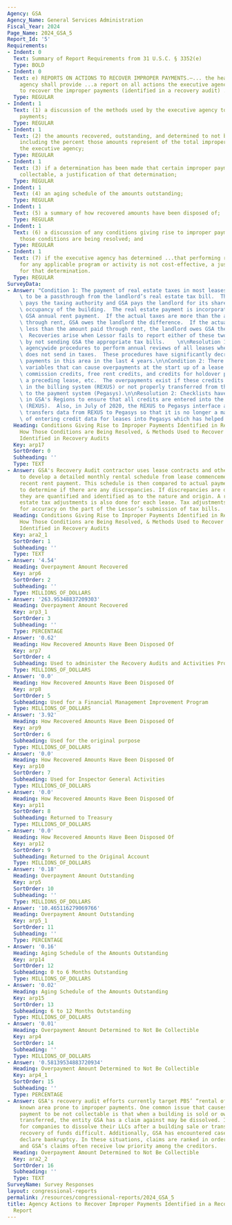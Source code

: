 ```yaml
---
Agency: GSA
Agency_Name: General Services Administration
Fiscal_Year: 2024
Page_Name: 2024_GSA_5
Report_Id: '5'
Requirements:
- Indent: 0
  Text: Summary of Report Requirements from 31 U.S.C. § 3352(e)
  Type: BOLD
- Indent: 0
  Text: e) REPORTS ON ACTIONS TO RECOVER IMPROPER PAYMENTS.—... the head of the executive
    agency shall provide ...a report on all actions the executive agency is taking
    to recover the improper payments (identified in a recovery audit) ..including—
  Type: REGULAR
- Indent: 1
  Text: (1) a discussion of the methods used by the executive agency to recover improper
    payments;
  Type: REGULAR
- Indent: 1
  Text: (2) the amounts recovered, outstanding, and determined to not be collectable,
    including the percent those amounts represent of the total improper payments of
    the executive agency;
  Type: REGULAR
- Indent: 1
  Text: (3) if a determination has been made that certain improper payments are not
    collectable, a justification of that determination;
  Type: REGULAR
- Indent: 1
  Text: (4) an aging schedule of the amounts outstanding;
  Type: REGULAR
- Indent: 1
  Text: (5) a summary of how recovered amounts have been disposed of;
  Type: REGULAR
- Indent: 1
  Text: (6) a discussion of any conditions giving rise to improper payments and how
    those conditions are being resolved; and
  Type: REGULAR
- Indent: 1
  Text: (7) if the executive agency has determined ...that performing recovery audits
    for any applicable program or activity is not cost-effective, a justification
    for that determination.
  Type: REGULAR
SurveyData:
- Answer: "Condition 1: The payment of real estate taxes in most leases is designed\
    \ to be a passthrough from the landlord’s real estate tax bill.  The landlord\
    \ pays the taxing authority and GSA pays the landlord for its share based on percentage\
    \ occupancy of the building.  The real estate payment is incorporated into the\
    \ GSA annual rent payment.  If the actual taxes are more than the amount paid\
    \ through rent, GSA owes the landlord the difference.  If the actual taxes are\
    \ less than the amount paid through rent, the landlord owes GSA the difference.\
    \  Recoveries arise when Lessor fails to report either of these two scenarios\
    \ by not sending GSA the appropriate tax bills.    \n\nResolution 1: GSA has established\
    \ agencywide procedures to perform annual reviews of all leases when the landlord\
    \ does not send in taxes.  These procedures have significantly decreased improper\
    \ payments in this area in the last 4 years.\n\nCondition 2: There are several\
    \ variables that can cause overpayments at the start up of a lease such as broker\
    \ commission credits, free rent credits, and credits for holdover payments on\
    \ a preceding lease, etc.  The overpayments exist if these credits are not entered\
    \ in the billing system (REXUS) or not properly transferred from the billing system\
    \ to the payment system (Pegasys).\n\nResolution 2: Checklists have been developed\
    \ in GSA's Regions to ensure that all credits are entered into the billing system\
    \ (REXUS).  Also, in July of 2020, the REXUS to Pegasys interface automatically\
    \ transfers data from REXUS to Pegasys so that it is no longer a manual process\
    \ of entering credit data for leases into Pegasys which has helped reduce errors."
  Heading: Conditions Giving Rise to Improper Payments Identified in Recovery Audits,
    How Those Conditions are Being Resolved, & Methods Used to Recover Improper Payments
    Identified in Recovery Audits
  Key: arp17
  SortOrder: 0
  Subheading: ''
  Type: TEXT
- Answer: GSA's Recovery Audit contractor uses lease contracts and other lease documents
    to develop a detailed monthly rental schedule from lease commencement to most
    recent rent payment. This schedule is then compared to actual payments by month
    to determine if there are any discrepancies. If discrepancies are discovered,
    they are quantified and identified as to the nature and origin. A review of real
    estate tax adjustments is also done for each lease. Tax adjustments are reviewed
    for accuracy on the part of the Lessor’s submission of tax bills.
  Heading: Conditions Giving Rise to Improper Payments Identified in Recovery Audits,
    How Those Conditions are Being Resolved, & Methods Used to Recover Improper Payments
    Identified in Recovery Audits
  Key: ara2_1
  SortOrder: 1
  Subheading: ''
  Type: TEXT
- Answer: '4.54'
  Heading: Overpayment Amount Recovered
  Key: arp6
  SortOrder: 2
  Subheading: ''
  Type: MILLIONS_OF_DOLLARS
- Answer: '263.95348837209303'
  Heading: Overpayment Amount Recovered
  Key: arp3_1
  SortOrder: 3
  Subheading: ''
  Type: PERCENTAGE
- Answer: '0.62'
  Heading: How Recovered Amounts Have Been Disposed Of
  Key: arp7
  SortOrder: 4
  Subheading: Used to administer the Recovery Audits and Activities Program
  Type: MILLIONS_OF_DOLLARS
- Answer: '0.0'
  Heading: How Recovered Amounts Have Been Disposed Of
  Key: arp8
  SortOrder: 5
  Subheading: Used for a Financial Management Improvement Program
  Type: MILLIONS_OF_DOLLARS
- Answer: '3.92'
  Heading: How Recovered Amounts Have Been Disposed Of
  Key: arp9
  SortOrder: 6
  Subheading: Used for the original purpose
  Type: MILLIONS_OF_DOLLARS
- Answer: '0.0'
  Heading: How Recovered Amounts Have Been Disposed Of
  Key: arp10
  SortOrder: 7
  Subheading: Used for Inspector General Activities
  Type: MILLIONS_OF_DOLLARS
- Answer: '0.0'
  Heading: How Recovered Amounts Have Been Disposed Of
  Key: arp11
  SortOrder: 8
  Subheading: Returned to Treasury
  Type: MILLIONS_OF_DOLLARS
- Answer: '0.0'
  Heading: How Recovered Amounts Have Been Disposed Of
  Key: arp12
  SortOrder: 9
  Subheading: Returned to the Original Account
  Type: MILLIONS_OF_DOLLARS
- Answer: '0.18'
  Heading: Overpayment Amount Outstanding
  Key: arp5
  SortOrder: 10
  Subheading: ''
  Type: MILLIONS_OF_DOLLARS
- Answer: '10.465116279069766'
  Heading: Overpayment Amount Outstanding
  Key: arp5_1
  SortOrder: 11
  Subheading: ''
  Type: PERCENTAGE
- Answer: '0.16'
  Heading: Aging Schedule of the Amounts Outstanding
  Key: arp14
  SortOrder: 12
  Subheading: 0 to 6 Months Outstanding
  Type: MILLIONS_OF_DOLLARS
- Answer: '0.02'
  Heading: Aging Schedule of the Amounts Outstanding
  Key: arp15
  SortOrder: 13
  Subheading: 6 to 12 Months Outstanding
  Type: MILLIONS_OF_DOLLARS
- Answer: '0.01'
  Heading: Overpayment Amount Determined to Not Be Collectible
  Key: arp4
  SortOrder: 14
  Subheading: ''
  Type: MILLIONS_OF_DOLLARS
- Answer: '0.58139534883720934'
  Heading: Overpayment Amount Determined to Not Be Collectible
  Key: arp4_1
  SortOrder: 15
  Subheading: ''
  Type: PERCENTAGE
- Answer: GSA's recovery audit efforts currently target PBS’ “rental of space”, a
    known area prone to improper payments. One common issue that causes an improper
    payment to be not collectable is that when a building is sold or ownership is
    transferred, the entity GSA has a claim against may be dissolved. It's not unusual
    for companies to dissolve their LLCs after a building sale or transfer, making
    recovery of funds difficult. Additionally, GSA has encountered cases where companies
    declare bankruptcy. In these situations, claims are ranked in order of priority,
    and GSA’s claims often receive low priority among the creditors.
  Heading: Overpayment Amount Determined to Not Be Collectible
  Key: ara2_2
  SortOrder: 16
  Subheading: ''
  Type: TEXT
SurveyName: Survey Responses
layout: congressional-reports
permalink: /resources/congressional-reports/2024_GSA_5
title: Agency Actions to Recover Improper Payments Identified in a Recovery Audit
  Report
---
```

